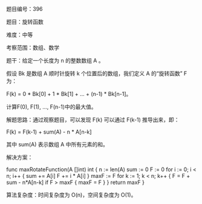 题目编号：396

题目：旋转函数

难度：中等

考察范围：数组、数学

题干：给定一个长度为 n 的整数数组 A 。

假设 Bk 是数组 A 顺时针旋转 k 个位置后的数组，我们定义 A 的“旋转函数” F 为：

F(k) = 0 * Bk[0] + 1 * Bk[1] + ... + (n-1) * Bk[n-1]。

计算F(0), F(1), ..., F(n-1)中的最大值。

解题思路：通过观察题目，可以发现 F(k) 可以通过 F(k-1) 推导出来，即：

F(k) = F(k-1) + sum(A) - n * A[n-k]

其中 sum(A) 表示数组 A 中所有元素的和。

解决方案：

func maxRotateFunction(A []int) int {
    n := len(A)
    sum := 0
    F := 0
    for i := 0; i < n; i++ {
        sum += A[i]
        F += i * A[i]
    }
    maxF := F
    for k := 1; k < n; k++ {
        F = F + sum - n*A[n-k]
        if F > maxF {
            maxF = F
        }
    }
    return maxF
}

算法复杂度：时间复杂度为 O(n)，空间复杂度为 O(1)。